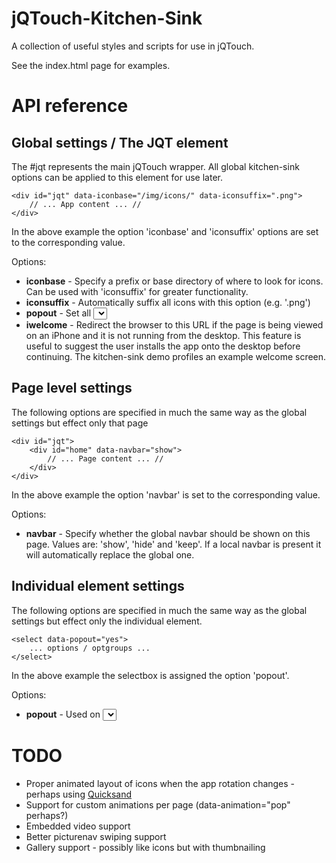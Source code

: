 jQTouch-Kitchen-Sink
====================
A collection of useful styles and scripts for use in jQTouch.

See the index.html page for examples.


API reference
=============

Global settings / The JQT element
---------------------------------
The #jqt represents the main jQTouch wrapper. All global kitchen-sink options can be applied to this element for use later.

	<div id="jqt" data-iconbase="/img/icons/" data-iconsuffix=".png">
		// ... App content ... //
	</div>

In the above example the option 'iconbase' and 'iconsuffix' options are set to the corresponding value.

Options:
* __iconbase__ - Specify a prefix or base directory of where to look for icons. Can be used with 'iconsuffix' for greater functionality.
* __iconsuffix__ - Automatically suffix all icons with this option (e.g. '.png')
* __popout__ - Set all <SELECT> inputs to automaticly use a popout
* __iwelcome__ - Redirect the browser to this URL if the page is being viewed on an iPhone and it is not running from the desktop. This feature is useful to suggest the user installs the app onto the desktop before continuing. The kitchen-sink demo profiles an example welcome screen.


Page level settings
-------------------
The following options are specified in much the same way as the global settings but effect only that page

	<div id="jqt">
		<div id="home" data-navbar="show">
			// ... Page content ... //
		</div>
	</div>

In the above example the option 'navbar' is set to the corresponding value.

Options:
* __navbar__ - Specify whether the global navbar should be shown on this page. Values are: 'show', 'hide' and 'keep'. If a local navbar is present it will automatically replace the global one.


Individual element settings
---------------------------

The following options are specified in much the same way as the global settings but effect only the individual element.

	<select data-popout="yes">
		... options / optgroups ...
	</select>

In the above example the selectbox is assigned the option 'popout'.

Options:
* __popout__ - Used on <SELECT> elements to automaticly convert the select box into a sub-page selection.


TODO
====
* Proper animated layout of icons when the app rotation changes - perhaps using [Quicksand](http://razorjack.net/quicksand/)
* Support for custom animations per page (data-animation="pop" perhaps?)
* Embedded video support
* Better picturenav swiping support
* Gallery support - possibly like icons but with thumbnailing
